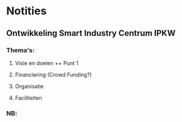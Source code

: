 # Notities

## Ontwikkeling Smart Industry Centrum IPKW

### Thema's:

1. Visie en doelen
++ Punt 1

2. Financiering (Crowd Funding?)


3. Organisatie


4. Faciliteiten




### NB:


